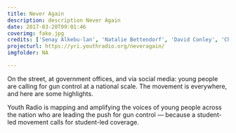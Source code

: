 ```yaml
---
title: Never Again
description: description Never Again
date: 2017-03-20T09:01:46
coverimg: fake.jpg
credits: ['Senay Alkebu-lan', 'Natalie Bettendorf', 'David Conley', 'Christy Duong', 'Nick Lai', 'Riley Lockett', 'Desmond Meagley', 'Morgan Nok-Boyle', 'Charlie Stuip', 'Dominik Vaughan', 'Shanya Williams']
projecturl: https://yri.youthradio.org/neveragain/
imgfolder: NA

---
```


On the street, at government offices, and via social media: young people are calling for gun control at a national scale. The movement is everywhere, and here are some highlights.

Youth Radio is mapping and amplifying the voices of young people across the nation who are leading the push for gun control — because a student-led movement calls for student-led coverage.